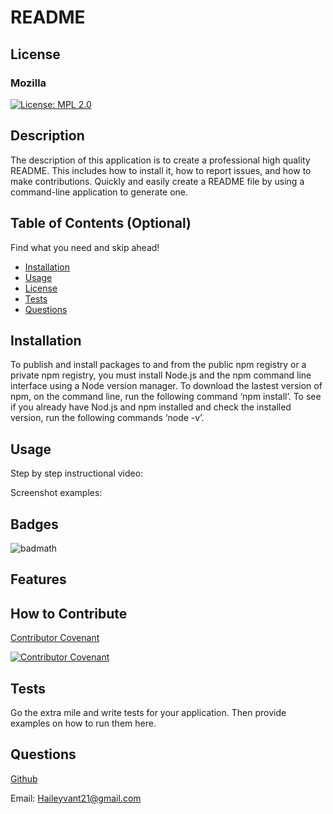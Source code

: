 # README 
  ## License
  ### Mozilla
  [![License: MPL 2.0](https://img.shields.io/badge/License-MPL_2.0-brightgreen.svg)](https://opensource.org/licenses/MPL-2.0)
  ## Description
 The description of this application is to create a professional high quality README. This includes how to install it, how to report issues, and how to make contributions. Quickly and easily create a README file by using a command-line application to generate one. 

  ## Table of Contents (Optional)
  Find what you need and skip ahead!

  - [Installation](#installation)
  - [Usage](#usage)
  - [License](#license)
  - [Tests](#tests)
  - [Questions](#questions)

  ## Installation
  To publish and install packages to and from the public npm registry or a private npm registry, you must install Node.js and the npm command line interface using a Node version manager. To download the lastest version of npm, on the command line, run the following command ‘npm install’. To see if you already have Nod.js and npm installed and check the installed version, run the following commands ‘node -v’.

  ## Usage
  Step by step instructional video:
  
  Screenshot examples:


  ## Badges
  ![badmath](https://img.shields.io/github/languages/top/nielsenjared/badmath)

  ## Features


  ## How to Contribute
  [Contributor Covenant](https://www.contributor-covenant.org/) 
  
  [![Contributor Covenant](https://img.shields.io/badge/Contributor%20Covenant-2.1-4baaaa.svg)](code_of_conduct.md)


  ## Tests
  Go the extra mile and write tests for your application. Then provide examples on how to run them here.

  ## Questions

  [Github](https://github.com/hayvant)

  Email: <Haileyvant21@gmail.com>

